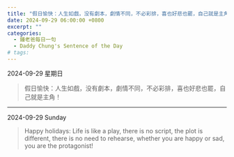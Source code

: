 ```yaml
---
title: "假日愉快：人生如戲，没有劇本，劇情不同，不必彩排，喜也好悲也罷，自己就是主角！ <br> Happy holidays: Life is like a play, there is no script, the plot is different, there is no need to rehearse, whether you are happy or sad, you are the protagonist!"
date: 2024-09-29 06:00:00 +0800
excerpt: ""
categories:
  - 鍾老爸每日一句
  - Daddy Chung's Sentence of the Day
# tags:
---
```


2024-09-29 星期日

> 假日愉快：人生如戲，没有劇本，劇情不同，不必彩排，喜也好悲也罷，自己就是主角！

---

2024-09-29 Sunday

> Happy holidays: Life is like a play, there is no script, the plot is different, there is no need to rehearse, whether you are happy or sad, you are the protagonist!
